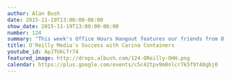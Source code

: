 ```yaml
---
author: Alan Bush
date: 2015-11-19T13:00:00-06:00
show_date: 2015-11-19T13:00:00-06:00
number: 124
summary: "This week's Office Hours Hangout features our friends from O'Reilly Media discussing how they use Carina containers in their educational articles."
title: O'Reilly Media's Success with Carina Containers
youtube_id: ApJTUkLTr74
featured_image: http://drops.albush.com/124-OReilly-OHH.png
calendar: https://plus.google.com/events/c5c42tpv9m8nlcr7k5f9t48gbj0
---
```

